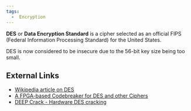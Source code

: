 ```yaml
---
tags:
  -  Encryption
---
```

**DES** or **Data Encryption Standard** is a cipher selected as an
official FIPS (Federal Information Processing Standard) for the United
States.

DES is now considered to be insecure due to the 56-bit key size being
too small.

## External Links

- [Wikipedia article on
  DES](https://en.wikipedia.org/wiki/Data_Encryption_Standard)
- [A FPGA-based Codebreaker for DES and other
  Ciphers](https://www.copacobana.org/)
- [DEEP Crack - Hardware DES
  cracking](https://www.rambus.com/des-key-search/)

